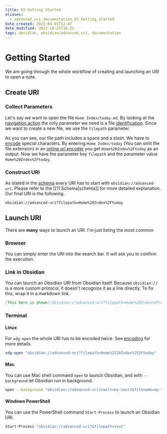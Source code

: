 ```yaml
---
title: 03 Getting Started
aliases:
  - advanced_uri_documentation_03_Getting_Started
date_created: 2023-04-01T12:47
date_modified: 2023-10-25T16:22
tags: obsidian, obsidian/advanced_uri, documentation
---
```

# Getting Started

We are going through the whole workflow of creating and launching an URI to open a note.

## Create URI

### Collect Parameters

Let's say we want to open the file `Home Index/today.md`. By looking at the [navigation action](actions/navigation.md) the only parameter we need is a file [identification](concepts/file_identifiers.md). Since we want to create a new file, we use the `filepath` parameter.

As you can see, our file path includes a space and a slash. We have to [encode](concepts/encoding.md) special characters. By entering `Home Index/today` (You can omit the file extension) in an [online url encoder](https://www.urlencoder.io/) you get `Home%20Index%2Ftoday` as an output. Now we have the parameter key `filepath` and the parameter value `Home%20Index%2Ftoday`.

### Construct URI

As stated in the [schema](concepts/schema.md) every URI has to start with `obsidian://advanced-uri`. Please refer to the [[11 Schema|schema]] for more detailed explanation. Our final URI is the following.

```uri
obsidian://advanced-uri?filepath=Home%20Index%2Ftoday
```

## Launch URI

There are **many** ways to launch an URI. I'm just listing the most common

### Browser

You can simply enter the URI into the search bar. It will ask you to confirm the execution.

### Link in Obsidian

You can launch an Obsidian URI from Obsidian itself. Because `obsidian://` is a more custom protocol, it doesn't recognize it as a link directly. To fix this, wrap it in a markdown link.

```md
[This here is shown](obsidian://advanced-uri?filepath=Home%20Index%2Ftoday)
```

### Terminal

#### Linux

For `xdg-open` the whole URI has to be encoded twice. See [encoding](concepts/encoding.md) for more details.

```bash
xdg-open "obsidian://advanced-uri?filepath=Home%2520Index%252Ftoday"
```

#### Mac

You can use Mac shell command `open` to launch Obsidian, and with `--background` let Obsidian run in background.

```bash
open --background "obsidian://advanced-uri?vault=my-vault&filename=my-file&data=my-data"
```

#### Windows PowerShell

You can use the PowerShell command `Start-Process` to launch an Obsidian URI.

```bash
Start-Process "obsidian://advanced-uri?&filepath=test"
```
